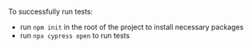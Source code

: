 To successfully run tests: 
- run `npm init` in the root of the project to install necessary packages 
- run `npx cypress open` to run tests